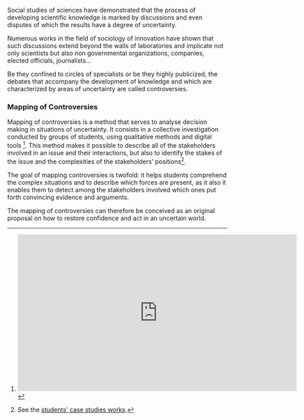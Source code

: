 Social studies of sciences have demonstrated that the process of developing scientific knowledge is marked by discussions and even disputes of which the results have a degree of uncertainty.

Numerous works in the field of sociology of innovation have shown that such discussions extend beyond the walls of laboratories and implicate not only scientists but also non governmental organizations, companies, elected officials, journalists…

Be they confined to circles of specialists or be they highly publicized, the debates that accompany the development of knowledge and which are characterized by areas of uncertainty are called controversies.

### Mapping of Controversies

Mapping of controversies is a method that serves to analyse decision making in situations of uncertainty. It consists in a collective investigation conducted by groups of students, using qualitative methods and digital tools [^link-video]. This method makes it possible to describe all of the stakeholders involved in an issue and their interactions, but also to identify the stakes of the issue and the complexities of the stakeholders’ positions[^link-studies].

The goal of mapping controversies is twofold: it helps students comprehend the complex situations and to describe which forces are present, as it also it enables them to detect among the stakeholders involved which ones put forth convincing evidence and arguments.

The mapping of controversies can therefore be conceived as an original proposal on how to restore confidence and act in an uncertain world.

[^link-video]:

	<iframe src="https://player.vimeo.com/video/171718435" width="640" height="360" frameborder="0" webkitallowfullscreen mozallowfullscreen allowfullscreen></iframe>
    
[^link-studies]:

	See the [students' case studies works](/en/projects).